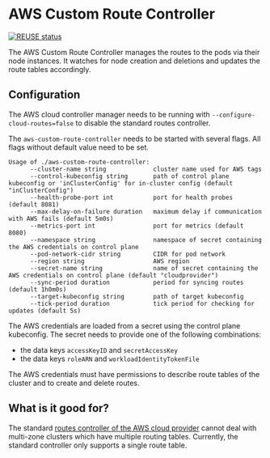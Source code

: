 # AWS Custom Route Controller

[![REUSE status](https://api.reuse.software/badge/github.com/gardener/aws-custom-route-controller)](https://api.reuse.software/info/github.com/gardener/aws-custom-route-controller)

The AWS Custom Route Controller manages the routes to the pods via their node instances.
It watches for node creation and deletions and updates the route tables accordingly.

## Configuration

The AWS cloud controller manager needs to be running with `--configure-cloud-routes=false` to disable the standard
routes controller.

The `aws-custom-route-controller` needs to be started with several flags. All flags without default value need to be set.

```
Usage of ./aws-custom-route-controller:
      --cluster-name string             cluster name used for AWS tags
      --control-kubeconfig string       path of control plane kubeconfig or 'inClusterConfig' for in-cluster config (default "inClusterConfig")
      --health-probe-port int           port for health probes (default 8081)
      --max-delay-on-failure duration   maximum delay if communication with AWS fails (default 5m0s)
      --metrics-port int                port for metrics (default 8080)
      --namespace string                namespace of secret containing the AWS credentials on control plane
      --pod-network-cidr string         CIDR for pod network
      --region string                   AWS region
      --secret-name string              name of secret containing the AWS credentials on control plane (default "cloudprovider")
      --sync-period duration            period for syncing routes (default 1h0m0s)
      --target-kubeconfig string        path of target kubeconfig
      --tick-period duration            tick period for checking for updates (default 5s)
```

The AWS credentials are loaded from a secret using the control plane kubeconfig.
The secret needs to provide one of the following combinations:
 - the data keys `accessKeyID` and `secretAccessKey`
 - the data keys `roleARN` and `workloadIdentityTokenFile`

The AWS credentials must have permissions to describe route tables of the cluster and to create and delete routes.

## What is it good for?

The standard [routes controller of the AWS cloud provider](https://github.com/kubernetes/cloud-provider-aws/blob/master/pkg/providers/v1/aws_routes.go)
cannot deal with multi-zone clusters which have multiple routing tables. Currently, the standard controller only
supports a single route table.
